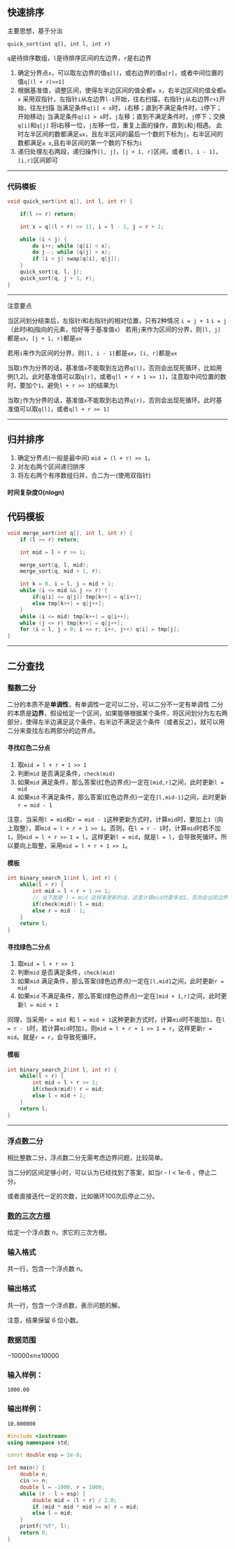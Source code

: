 ## 快速排序
主要思想，基于分治

`quick_sort(int q[], int l, int r)`

`q`是待排序数组，`l`是待排序区间的左边界，`r`是右边界

1. 确定分界点`x`，可以取左边界的值`q[l]`，或右边界的值`q[r]`，或者中间位置的值`q[(l + r)>>1]`
2. 根据基准值，调整区间，使得左半边区间的值全都`≤ x`，右半边区间的值全都`≥ x`
    采用双指针，左指针`i`从左边界`l-1`开始，往右扫描，右指针`j`从右边界`r+1`开始，往左扫描
    当满足条件`q[i] < x`时，`i`右移；直到不满足条件时，`i`停下；开始移动`j`
    当满足条件`q[i] > x`时，`j`左移；直到不满足条件时，`j`停下；交换`q[i]`和`q[j]`
    将i右移一位，`j`左移一位，重复上面的操作，直到`i`和`j`相遇。
    此时左半区间的数都满足`≤x`，且左半区间的最后一个数的下标为`j`，右半区间的数都满足`≥ x`,且右半区间的第一个数的下标为`i `
3. 递归处理左右两段，递归操作`[l, j]`，`[j + 1, r]`区间，或者`[l, i - 1]`，`[i,r]`区间即可
---
### 代码模板
```cpp
void quick_sort(int q[], int l, int r) {

    if(l >= r) return;

    int x = q[(l + r) >> 1], i = l - 1, j = r + 1;

    while (i < j) {
        do i++; while (q[i] < x);
        do j--; while (q[j] > x);
        if (i < j) swap(q[i], q[j]);
    }
    quick_sort(q, l, j);
    quick_sort(q, j + 1, r);
}
```
---
注意要点

当区间划分结束后，左指针i和右指针j的相对位置，只有2种情况
`i = j + 1`
`i = j`（此时i和j指向的元素，恰好等于基准值`x`）
若用`j`来作为区间的分界，则`[l, j]` 都是`≤x`，`[j + 1, r]`都是`≥x`

若用`i`来作为区间的分界，则`[l, i - 1]`都是`≤x`，`[i, r]`都是`≥x`

当取`i`作为分界的话，基准值`x`不能取到左边界`q[l]`，否则会出现死循环，比如用例[1,2]。此时基准值可以取`q[r]`，或者`q[l + r + 1 >> 1]`，注意取中间位置的数时，要加个`1`，避免`l + r >> 1`的结果为`l`

当取`j`作为分界的话，基准值`x`不能取到右边界`q[r]`，否则会出现死循环。此时基准值可以取`q[l]`，或者`q[l + r >> 1]`

---
## 归并排序

1. 确定分界点(一般是最中间) `mid = (l + r) >> 1`，
2. 对左右两个区间递归排序
3. 将左右两个有序数组归并，合二为一(使用双指针)

#### 时间复杂度O(nlogn)

## 代码模板
```cpp
void merge_sort(int q[], int l, int r) { 
    if (l >= r) return;

    int mid = l + r >> 1;

    merge_sort(q, l, mid);
    merge_sort(q, mid + 1, r);

    int k = 0, i = l, j = mid + 1;
    while (i <= mid && j <= r) {
        if(q[i] <= q[j]) tmp[k++] = q[i++];
        else tmp[k++] = q[j++];
    } 
    while (i <= mid) tmp[k++] = q[i++];
    while (j <= r) tmp[k++] = q[j++];
    for (i = l, j = 0; i <= r; i++, j++) q[i] = tmp[j];
}
```
---
## 二分查找

### 整数二分
二分的本质不是**单调性**，有单调性一定可以二分，可以二分不一定有单调性
二分的本质是**边界**，假设给定一个区间，如果能够根据某个条件，将区间划分为左右两部分，使得左半边满足这个条件，右半边不满足这个条件（或者反之）。就可以用二分来查找左右两部分的边界点。



#### 寻找红色二分点
1. 取`mid = l + r + 1 >> 1`
2. 判断`mid` 是否满足条件，`check(mid)`
3. 如果`mid` 满足条件，那么答案(红色边界点)一定在`[mid,r]`之间，此时更新`l = mid`
4. 如果`mid` 不满足条件，那么答案(红色边界点)一定在`[l,mid-1]`之间，此时更新`r = mid - 1`

注意，当采用`l = mid`和`r = mid - 1`这种更新方式时，计算`mid`时，要加上`1`（向上取整），即`mid = l + r + 1 >> 1`。否则，在`l = r - 1`时，计算`mid`时若不加`1`，则`mid = l + r >> 1 = l`，这样更新`l = mid`，就是`l = l`，会导致死循环。所以要向上取整，采用`mid = l + r + 1 >> 1`。

#### 模板
```cpp
int binary_search_1(int l, int r) {
    while(l < r) {
        int mid = l + r + 1 >> 1;  
        // 当下面是 l = mid 这样来更新的话，这里计算mid时要多加1，否则会出现边界问题
        if(check(mid)) l = mid;
        else r = mid - 1;
    }
    return l;
}
```


#### 寻找绿色二分点
1. 取`mid = l + r >> 1`
2. 判断`mid` 是否满足条件，`check(mid)`
3. 如果`mid` 满足条件，那么答案(绿色边界点)一定在`[l,mid]`之间，此时更新`r = mid`
4. 如果`mid` 不满足条件，那么答案(绿色边界点)一定在`[mid + 1,r]`之间，此时更新`l = mid + 1`

同理，当采用`r = mid `和 `l = mid + 1`这种更新方式时，计算`mid`时不能加`1`，在`l = r - 1`时，若计算`mid`时加`1`，则`mid = l + r + 1 >> 1 = r`，这样更新`r = mid`。就是`r = r`，会导致死循环。

#### 模板
```cpp
int binary_search_2(int l, int r) {
    while(l < r) {
        int mid = l + r >> 1;
        if(check(mid)) r = mid;
        else l = mid + 1;
    }
    return l;
}
```
---

### 浮点数二分

相比整数二分，浮点数二分无需考虑边界问题，比较简单。

当二分的区间足够小时，可以认为已经找到了答案，如当r - l < 1e-6 ，停止二分。

或者直接迭代一定的次数，比如循环100次后停止二分。

### **[数的三次方根](https://www.acwing.com/problem/content/792/)**
给定一个浮点数 n，求它的三次方根。
### **输入格式**

共一行，包含一个浮点数 n。
### **输出格式**

共一行，包含一个浮点数，表示问题的解。

注意，结果保留 6 位小数。
### **数据范围**

−10000≤n≤10000
### **输入样例：**
```
1000.00
```
### **输出样例：**

```
10.000000
```
```cpp
#include <iostream>
using namespace std;

const double esp = 1e-8;

int main() {
    double n;
    cin >> n;
    double l = -1000, r = 1000;
    while (r - l > esp) {
        double mid = (l + r) / 2.0;
        if (mid * mid * mid >= n) r = mid;
        else l = mid;
    }
    printf("%f", l);
    return 0;
}
```